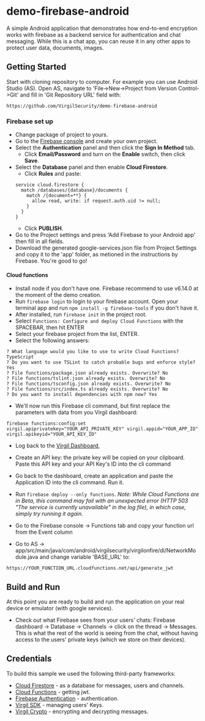 # demo-firebase-android
A simple Android application that demonstrates how end-to-end encryption works with firebase as a backend service for authentication and chat messaging. While this is a chat app, you can reuse it in any other apps to protect user data, documents, images.

## Getting Started

Start with cloning repository to computer. For example you can use Android Studio (AS). Open AS, navigate to 'File->New->Project from Version Control->Git' and fill in 'Git Repository URL' field with: 
```
https://github.com/VirgilSecurity/demo-firebase-android
```

### Firebase set up
* Change package of project to yours. 
* Go to the [Firebase console](https://console.firebase.google.com) and create your own project.
* Select the **Authentication** panel and then click the **Sign In Method** tab.
  *  Click **Email/Password** and turn on the **Enable** switch, then click **Save**.
* Select the **Database** panel and then enable **Cloud Firestore**.
  * Click **Rules** and paste:
  ```
  service cloud.firestore {
    match /databases/{database}/documents {
      match /{document=**} {
        allow read, write: if request.auth.uid != null;
      }
    }
  }
  ```
  * Click **PUBLISH**.
* Go to the Project settings and press 'Add Firebase to your Android app' then fill in all fields.
* Download the generated google-services.json file from Project Settings and copy it to the 'app' folder, as metioned in the instructions by Firebase. You're good to go!

#### Cloud functions
* Install node if you don't have one. Firebase recommend to use v6.14.0 at the moment of the demo creation.
* Run `firebase login` to login to your firebase account. Open your terminal app and run `npm install -g firebase-tools` if you don't have it.
* After installed, run `firebase init` in the project root.
* Select `Functions: Configure and deploy Cloud Functions` with the SPACEBAR, then hit ENTER
* Select your firebase project from the list, ENTER.
* Select the following answers:
```
? What language would you like to use to write Cloud Functions? TypeScript
? Do you want to use TSLint to catch probable bugs and enforce style? Yes
? File functions/package.json already exists. Overwrite? No
? File functions/tslint.json already exists. Overwrite? No
? File functions/tsconfig.json already exists. Overwrite? No
? File functions/src/index.ts already exists. Overwrite? No
? Do you want to install dependencies with npm now? Yes
```

* We'll now run this Firebase cli command, but first replace the parameters with data from you Virgil dashboard:
```
firebase functions:config:set virgil.apiprivatekey="YOUR_API_PRIVATE_KEY" virgil.appid="YOUR_APP_ID" virgil.apikeyid="YOUR_API_KEY_ID"
```
* Log back to the [Virgil Dashboard](https://dashboard.virgilsecurity.com/),
* Create an API key: the private key will be copied on your clipboard. Paste this API key and your API Key's ID into the cli command
* Go back to the dashboard, create an application and paste the Application ID into the cli command. Run it.

* Run `firebase deploy --only functions`.
*Note: While Cloud Functions are in Beta, this command may fail with an unexpected error (HTTP 503 "The service is currently unavailable" in the log file), in which case, simply try running it again.*

* Go to the Firebase console -> Functions tab and copy your function url from the Event column
* Go to AS -> app/src/main/java/com/android/virgilsecurity/virgilonfire/di/NetworkModule.java and change variable 'BASE_URL' to:
```
https://YOUR_FUNCTION_URL.cloudfunctions.net/api/generate_jwt
```

## Build and Run
At this point you are ready to build and run the application on your real device or emulator (with google services).
* Check out what Firebase sees from your users' chats: Firebase dashboard -> Database -> Channels -> click on the thread -> Messages. This is what the rest of the world is seeing from the chat, without having access to the users' private keys (which we store on their devices).

## Credentials

To build this sample we used the following third-party frameworks:

* [Cloud Firestore](https://firebase.google.com/docs/firestore/) - as a database for messages, users and channels.
* [Cloud Functions](https://firebase.google.com/docs/functions/) - getting jwt.
* [Firebase Authentication](https://firebase.google.com/docs/auth/) - authentication.
* [Virgil SDK](https://github.com/VirgilSecurity/virgil-sdk-x) - managing users' Keys.
* [Virgil Crypto](https://github.com/VirgilSecurity/virgil-foundation-x) - encrypting and decrypting messages.
